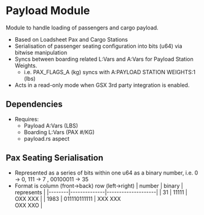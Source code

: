 # Payload Module

Module to handle loading of passengers and cargo payload.
 - Based on Loadsheet Pax and Cargo Stations
 - Serialisation of passenger seating configuration into bits (u64) via bitwise manipulation
 - Syncs between boarding related L:Vars and A:Vars for Payload Station Weights.
    - i.e. PAX_FLAGS_A (kg) syncs with A:PAYLOAD STATION WEIGHTS:1 (lbs)
 - Acts in a read-only mode when GSX 3rd party integration is enabled.

## Dependencies
 - Requires:
   - Payload A:Vars (LBS)
   - Boarding L:Vars (PAX #/KG)
   - payload.rs aspect

## Pax Seating Serialisation
 - Represented as a series of bits within one u64 as a binary number, i.e. 0 -> 0, 111 -> 7 , 00100011 -> 35
 - Format is column (front->back) row (left->right)
    | number | binary       | represents         |
    |--------|--------------|--------------------|
    | 31     | 11111        | OXX XXX            |
    | 1983   | 011110111111 | XXX XXX<br>OXX XXO |
